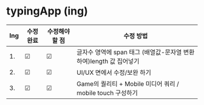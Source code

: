 # typingApp (ing)

| Ing | 수정완료 | 수정해야 할 점 | 수정 방법 |
| ------ | -- | -- |----------- |
| 1. | ☑ | ☑ | 글자수 영역에 span 태그 (배열값-문자열 변환하여)length 값 집어넣기 |
| 2. | ☑ | ☑ | UI/UX 면에서 수정/보완 하기 |
| 3. | ☑ | ☑ | Game의 퀄리티 + Mobile 미디어 쿼리 / mobile touch 구성하기 |
